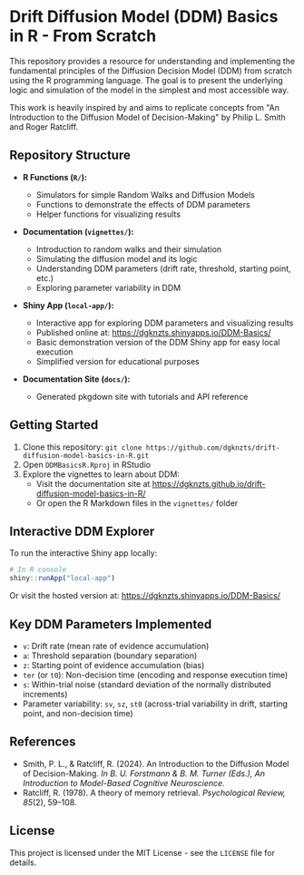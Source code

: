 # Drift Diffusion Model (DDM) Basics in R - From Scratch

This repository provides a resource for understanding and implementing the fundamental principles of the Diffusion Decision Model (DDM) from scratch using the R programming language. The goal is to present the underlying logic and simulation of the model in the simplest and most accessible way.

This work is heavily inspired by and aims to replicate concepts from "An Introduction to the Diffusion Model of Decision-Making" by Philip L. Smith and Roger Ratcliff.

## Repository Structure

*   **R Functions (`R/`):**
    *   Simulators for simple Random Walks and Diffusion Models
    *   Functions to demonstrate the effects of DDM parameters
    *   Helper functions for visualizing results

*   **Documentation (`vignettes/`):**
    *   Introduction to random walks and their simulation
    *   Simulating the diffusion model and its logic
    *   Understanding DDM parameters (drift rate, threshold, starting point, etc.)
    *   Exploring parameter variability in DDM


*   **Shiny App (`local-app/`):**
    *   Interactive app for exploring DDM parameters and visualizing results
    *   Published online at: https://dgknzts.shinyapps.io/DDM-Basics/
    *   Basic demonstration version of the DDM Shiny app for easy local execution
    *   Simplified version for educational purposes

*   **Documentation Site (`docs/`):**
    *   Generated pkgdown site with tutorials and API reference

## Getting Started

1. Clone this repository: `git clone https://github.com/dgknzts/drift-diffusion-model-basics-in-R.git`
2. Open `DDMBasicsR.Rproj` in RStudio
3. Explore the vignettes to learn about DDM:
   * Visit the documentation site at https://dgknzts.github.io/drift-diffusion-model-basics-in-R/
   * Or open the R Markdown files in the `vignettes/` folder

## Interactive DDM Explorer

To run the interactive Shiny app locally:

```r
# In R console
shiny::runApp("local-app")
```

Or visit the hosted version at: https://dgknzts.shinyapps.io/DDM-Basics/

## Key DDM Parameters Implemented

*   `v`: Drift rate (mean rate of evidence accumulation)
*   `a`: Threshold separation (boundary separation)
*   `z`: Starting point of evidence accumulation (bias)
*   `ter` (or `t0`): Non-decision time (encoding and response execution time)
*   `s`: Within-trial noise (standard deviation of the normally distributed increments)
*   Parameter variability: `sv`, `sz`, `st0` (across-trial variability in drift, starting point, and non-decision time)
    
## References

*   Smith, P. L., & Ratcliff, R. (2024). An Introduction to the Diffusion Model of Decision-Making. *In B. U. Forstmann & B. M. Turner (Eds.), An Introduction to Model-Based Cognitive Neuroscience.*
*   Ratcliff, R. (1978). A theory of memory retrieval. *Psychological Review, 85*(2), 59–108.

## License

This project is licensed under the MIT License - see the `LICENSE` file for details.
